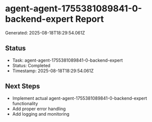 # agent-agent-1755381089841-0-backend-expert Report

Generated: 2025-08-18T18:29:54.061Z

## Status
- Task: agent-agent-1755381089841-0-backend-expert
- Status: Completed
- Timestamp: 2025-08-18T18:29:54.061Z

## Next Steps
- Implement actual agent-agent-1755381089841-0-backend-expert functionality
- Add proper error handling
- Add logging and monitoring
